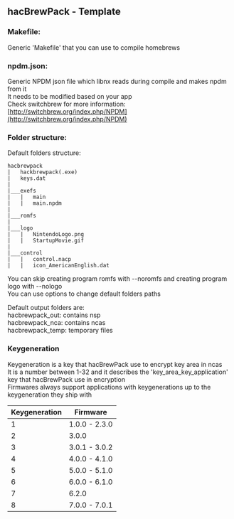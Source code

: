## hacBrewPack - Template

### Makefile:

Generic 'Makefile' that you can use to compile homebrews  

### npdm.json:
Generic NPDM json file which libnx reads during compile and makes npdm from it  
It needs to be modified based on your app  
Check switchbrew for more information: [http://switchbrew.org/index.php/NPDM](http://switchbrew.org/index.php/NPDM)

### Folder structure:
Default folders structure:
```
hacbrewpack
|   hackbrewpack(.exe)
|   keys.dat
|
|___exefs
|   |   main
|   |   main.npdm
|
|___romfs
|
|___logo
|   |   NintendoLogo.png
|   |   StartupMovie.gif
|
|___control
|   |   control.nacp
|   |   icon_AmericanEnglish.dat
```

You can skip creating program romfs with --noromfs and creating program logo with --nologo  
You can use options to change default folders paths  
  
Default output folders are:  
hacbrewpack_out: contains nsp  
hacbrewpack_nca: contains ncas  
hacbrewpack_temp: temporary files  

### Keygeneration
Keygeneration is a key that hacBrewPack use to encrypt key area in ncas  
It is a number between 1-32 and it describes the 'key_area_key_application' key that hacBrewPack use in encryption  
Firmwares always support applications with keygenerations up to the keygeneration they ship with  

Keygeneration | Firmware
--------------| --------
1 | 1.0.0 - 2.3.0
2 | 3.0.0
3 | 3.0.1 - 3.0.2
4 | 4.0.0 - 4.1.0
5 | 5.0.0 - 5.1.0
6 | 6.0.0 - 6.1.0
7 | 6.2.0
8 | 7.0.0 - 7.0.1